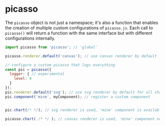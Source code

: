 # picasso

The `picasso` object is not just a namespace; it's also a function that enables the creation of multiple custom configurations of `picasso.js`. Each call to `picasso()` will return a function with the same interface but with different configurations internally.

```js
import picasso from 'picasso'; // 'global'

picasso.renderer.default('canvas'); // use canvas renderer by default

// configure a custom picasso that logs everything
const pic = picasso({
  logger: { // experimental
    level: 4
  }
});
pic.renderer.default('svg'); // use svg renderer by default for all charts created from this configuration
pic.component('mine', myComponent); // register a custom component


pic.chart(/* */); // svg renderer is used, 'mine' component is available for use

picasso.chart( /* */ ); // canvas renderer is used, 'mine' component not available in this configuration
```
